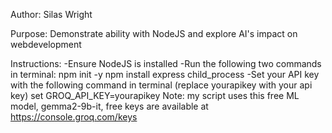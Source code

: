 Author: Silas Wright

Purpose: Demonstrate ability with NodeJS and explore AI's impact on webdevelopment

Instructions:
-Ensure NodeJS is installed
-Run the following two commands in terminal:
    npm init -y
    npm install express child_process
-Set your API key with the following command in terminal (replace yourapikey with your api key)
    set GROQ_API_KEY=yourapikey
Note: my script uses this free ML model, gemma2-9b-it, free keys are available at https://console.groq.com/keys